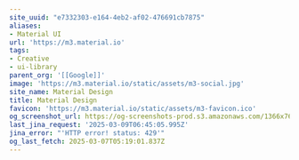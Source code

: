 ```yaml
---
site_uuid: "e7332303-e164-4eb2-af02-476691cb7875"
aliases:
- Material UI
url: 'https://m3.material.io'
tags:
- Creative
- ui-library
parent_org: '[[Google]]'
image: 'https://m3.material.io/static/assets/m3-social.jpg'
site_name: Material Design
title: Material Design
favicon: 'https://m3.material.io/static/assets/m3-favicon.ico'
og_screenshot_url: https://og-screenshots-prod.s3.amazonaws.com/1366x768/80/false/56f060d26c0d011a63735a0d1e9c3359dac35ad71d2f7b52a923ef3feec3055a.jpeg
last_jina_request: '2025-03-09T06:45:05.995Z'
jina_error: "'HTTP error! status: 429'"
og_last_fetch: 2025-03-07T05:19:01.837Z
---
```


